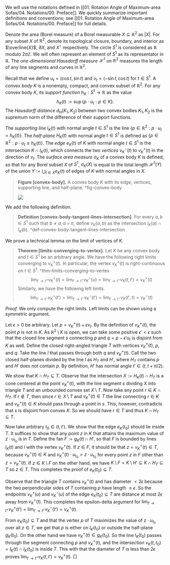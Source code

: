 We will use the notations defined in [[01. Rotation Angle of Maximum-area Sofas/04. Notations/00. Preface]]. We quickly summarize important definitions and conventions; see [[01. Rotation Angle of Maximum-area Sofas/04. Notations/00. Preface]] for full details.

Denote the area (Borel measure) of a Borel measurable $X \subseteq \mathbb{R}^2$ as $|X|$. For any subset $X$ of $\mathbb{R}^2$, denote its topological closure, boundary, and interior as $\overline{X}$, $\partial X$, and $X^\circ$ respectively. The circle $S^1$ is considered as $\mathbb{R}$ modulo $2 \pi \mathbb{Z}$. We will often represent an element of $S^1$ as its representator in $\mathbb{R}$. The _one-dimensional Hausdorff measure_ $\mathcal{H}^1$ on $\mathbb{R}^2$ measures the length of any line segments and curves in $\mathbb{R}^2$.

Recall that we define $u_t = (\cos t, \sin t)$ and $v_t = (-\sin t, \cos t)$ for $t \in S^1$. A _convex body_ $K$ is a nonempty, compact, and convex subset of $\mathbb{R}^2$. For any convex body $K$, its _support function_ $h_K : S^1 \to \mathbb{R}$ as the value
$$
h_K(t) := \sup \left\{ p \cdot u_t : p \in K \right\}.
$$
The _Hausdorff distance_ $d_\textrm{H}(K_1, K_2)$ between two convex bodies $K_1, K_2$ is the supremum norm of the difference of their support functions.

The _supporting line_ $l_K(t)$ with normal angle $t \in S^1$ is the line $\left\{ p \in \mathbb{R}^2 : p \cdot u_t = h_K(t) \right\}$. The _half-plane_ $H_K(t)$ with normal angle $t \in S^1$ is defined as $\left\{ p \in \mathbb{R}^2 : p \cdot u_t \leq h_K(t) \right\}$. The _edge_ $e_K(t)$ of $K$ with normal angle $t \in S^1$ is the intersection $K \cap l_K(t)$, which connects the two _vertices_ $v_K^-(t)$ to $v_K^+(t)$ in the direction of $v_t$. The _surface area measure_ $\sigma_K$ of a convex body $K$ is defined, so that for any Borel subset $X$ of $S^1$, $\sigma_K(X)$ is equal to the total length $\mathcal{H}^1(Y)$ of the union $Y := \bigcup_{t \in X} e_K(t)$ of edges of $K$ with normal angles in $X$.

> __Figure [convex-body].__ A convex body $K$ with its edge, vertices, supporting line, and half-plane. ^fig-convex-body
> 
> ![](images/convexBody.svg)

We add the following definition.

> __Definition [convex-body-tangent-lines-intersection].__ For every $a, b \in S^1$ such that $b \neq a,  a + \pi$, define $v_K(a, b)$ as the intersection $l_K(a) \cap l_K(b)$. ^def-convex-body-tangent-lines-intersection

We prove a technical lemma on the limit of vertices of $K$.

> __Theorem [limits-converging-to-vertex].__ Let $K$ be any convex body and $t \in S^1$ be an arbitrary angle. We have the following right limits converging to $v_K^+(t)$. In particular, the vertex $v_K^+(t)$ is right-continuous on $t \in S^1$. ^thm-limits-converging-to-vertex
$$
\lim_{ t' \to t^+ } v_K^+(t) = \lim_{ t' \to t^+ } v_K^-(u) = \lim_{ t' \to t^+ } v_K(t, t') = v_K^+(t)
$$
> Similarly, we have the following left limits.
$$
\lim_{ t' \to t^- } v_K^+(t') = \lim_{ t' \to t^- } v_K^-(t') = \lim_{ t' \to t^- } v_K(t', t) = v_K^-(t)
$$

_Proof._ We only compute the right limits. Left limits can be shown using a symmetric argument.

Let $\epsilon > 0$ be arbitrary. Let $p = v_K^+(t) + \epsilon v_t$. By the definition of $v_K^+(t)$, the point $p$ is not in $K$. As $\mathbb{R}^2 \setminus K$ is open, we can take some positive $\epsilon' < \epsilon$ such that the closed line segment $s$ connecting $p$ and $q = p - \epsilon' u_t$ is disjoint from $K$ as well. Define the closed right-angled triangle $T$ with vertices $v_K^+(t)$, $p$, and $q$. Take the line $l$ that passes through both $q$ and $v_K^+(t)$. Call the two closed half-planes divided by the line $l$ as $H_T$ and $H'$, where $H_T$ contains $p$ and $H'$ does not contain $p$. By definition, $H'$ has normal angle $t' \in (t, t + \pi/2)$.

We show that $K \cap H_T \subseteq T$. Observe that the intersection $X := H_K(t) \cap H_T$ is a cone centered at the point $v_K^+(t)$, with the line segment $s$ dividing $X$ into triangle $T$ and an unbounded convex set $X \setminus T$. Now take any point $r \in K \cap H_T$. If $r \not\in T$, then since $r \in X \setminus T$ and $v_K^+(t) \in T$ the line connecting $r \in K$ and $v_K^+(t) \in K$ should pass through a point in $s$. This, however, contradicts that $s$ is disjoint from convex $K$. So we should have $r \in T$ and thus $K \cap H_T \subseteq T$.

Now take arbitrary $t_0 \in (t, t')$. We show that the edge $e_K(t_0)$ should lie inside $T$. It suffices to show that any point $z$ in $K$ that attains the maximum value of $z \cdot u_{t_0}$ is in $T$. Define the fan $F := g_K(t) \cap H'$, so that $F$ is bounded by lines $l_K(t)$ and $l$ with the vertex $v_K^+(t)$. If $z \in F$, it should be that $z = v_K^+(t) \in T$, because $v_K^+(t) \in K$ and $v_K^+(t) \cdot u_{t_0} > z \cdot u_{t_0}$ for every point $z$ in $F$ other than $z = v_K^+(t)$. If $z \in K \setminus F$ on the other hand, we have $K \setminus F = K \setminus H' \subseteq K \cap H_T \subseteq T$ so $z \in T$. This completes the proof of $e_K(t_0) \subseteq T$.

Observe that the triangle $T$ contains $v_K^+(t)$ and has diameter $< 2\epsilon$ because the two perpendicular sides of $T$ containing $p$ have length $\leq \epsilon$. So the endpoints $v_K^+(u)$ and $v_K^-(u)$ of the edge $e_K(t_0) \subseteq T$ are distance at most $2\epsilon$ away from $v_K^+(t)$. This completes the epsilon-delta argument for $\lim_{ t' \to t^+ } v_K^+(t') = \lim_{ t' \to t^+ } v_K^-(t') = v_K^+(t)$. 

From $e_K(t_0) \subseteq T$ and that the vertex $p$ of $T$ maximizes the value of $z \cdot u_{t_0}$ over all $z \in T$, we get that $p$ is either on $l_K(t_0)$ or outside the half-plane $g_K(t_0)$. On the other hand we have $v_K^+(t) \in g_K(t_0)$. So the line $l_K(t_0)$ passes through the segment connecting $p$ and $v_K^+(t)$, and the intersection $v_K(t, t_0) = l_K(t) \cap l_K(t_0)$ is inside $T$. This with that the diameter of $T$ is less than $2 \epsilon$ proves $\lim_{ t' \to t^+ } v_K(t, t') = v_K^+(t)$. □